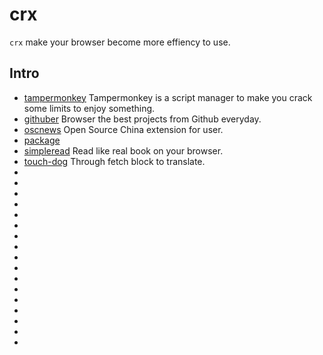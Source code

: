 # crx

`crx` make your browser become more effiency to use.


## Intro

- [tampermonkey](http://tampermonkey.net/scripts.php?locale=zh_CN) Tampermonkey is a script manager to make you crack some limits to enjoy something.
- [githuber]() Browser the best projects from Github everyday.
- [oscnews]() Open Source China extension for user.
- [package]() 
- [simpleread]() Read like real book on your browser.
- [touch-dog]() Through fetch block to translate.
- []()
- []()
- []()
- []()
- []()
- []()
- []()
- []()
- []()
- []()
- []()
- []()
- []()
- []()
- []()
- []()
- []()
